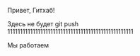 Привет, Гитхаб!

Здесь не будет git push  
11111111111111111111111111111111111111111111111111

Мы работаем